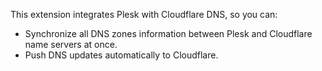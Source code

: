 This extension integrates Plesk with Cloudflare DNS, so you can:

- Synchronize all DNS zones information between Plesk and Cloudflare name servers at once.
- Push DNS updates automatically to Cloudflare.

